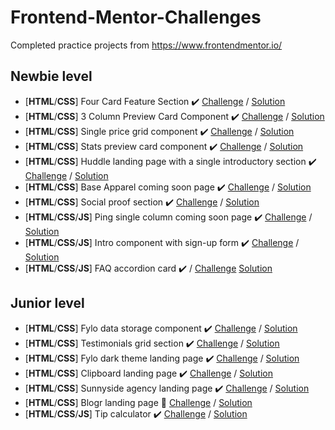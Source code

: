 # Frontend-Mentor-Challenges
Completed practice projects from https://www.frontendmentor.io/

## Newbie level
- [**HTML**/**CSS**] Four Card Feature Section ✔️ [Challenge](https://www.frontendmentor.io/challenges/four-card-feature-section-weK1eFYK) / [Solution](https://krisp-dev.github.io/Frontend-Mentor-Challenges/Newbie/four-card-feature-section-master/index.html)
- [**HTML**/**CSS**] 3 Column Preview Card Component ✔️ [Challenge](https://www.frontendmentor.io/challenges/3column-preview-card-component-pH92eAR2-) / [Solution](https://krisp-dev.github.io/Frontend-Mentor-Challenges/Newbie/3-column-preview-card-component-master/index.html)
- [**HTML**/**CSS**] Single price grid component ✔️ [Challenge](https://www.frontendmentor.io/challenges/single-price-grid-component-5ce41129d0ff452fec5abbbc) / [Solution](https://krisp-dev.github.io/Frontend-Mentor-Challenges/Newbie/single-price-grid-component-master/index.html)
- [**HTML**/**CSS**] Stats preview card component ✔️ [Challenge](https://www.frontendmentor.io/challenges/stats-preview-card-component-8JqbgoU62) / [Solution](https://krisp-dev.github.io/Frontend-Mentor-Challenges/Newbie/stats-preview-card-component-master/index.html)
- [**HTML**/**CSS**] Huddle landing page with a single introductory section ✔️ [Challenge](https://www.frontendmentor.io/challenges/huddle-landing-page-with-a-single-introductory-section-B_2Wvxgi0) / [Solution](https://krisp-dev.github.io/Frontend-Mentor-Challenges/Newbie/huddle-landing-page-master/index.html)
- [**HTML**/**CSS**] Base Apparel coming soon page ✔️ [Challenge](https://www.frontendmentor.io/challenges/base-apparel-coming-soon-page-5d46b47f8db8a7063f9331a0) / [Solution](https://krisp-dev.github.io/Frontend-Mentor-Challenges/Newbie/base-apparel-coming-soon-master/index.html)
- [**HTML**/**CSS**] Social proof section ✔️ [Challenge](https://www.frontendmentor.io/challenges/social-proof-section-6e0qTv_bA) / [Solution](https://krisp-dev.github.io/Frontend-Mentor-Challenges/Newbie/social-proof-section-master/index.html)
- [**HTML**/**CSS**/**JS**] Ping single column coming soon page ✔️ [Challenge](https://www.frontendmentor.io/challenges/ping-single-column-coming-soon-page-5cadd051fec04111f7b848da) / [Solution](https://krisp-dev.github.io/Frontend-Mentor-Challenges/Newbie/ping-coming-soon-page-master/index.html)
- [**HTML**/**CSS**/**JS**] Intro component with sign-up form ✔️ [Challenge](https://www.frontendmentor.io/challenges/intro-component-with-signup-form-5cf91bd49edda32581d28fd1) / [Solution](https://krisp-dev.github.io/Frontend-Mentor-Challenges/Newbie/intro-component-with-signup-form-master/index.html)
- [**HTML**/**CSS**/**JS**] FAQ accordion card ✔️ / [Challenge](https://www.frontendmentor.io/challenges/faq-accordion-card-XlyjD0Oam) [Solution](https://krisp-dev.github.io/Frontend-Mentor-Challenges/Newbie/faq-accordion-card-main/index.html)

## Junior level
- [**HTML**/**CSS**] Fylo data storage component ✔️ [Challenge](https://www.frontendmentor.io/challenges/fylo-data-storage-component-1dZPRbV5n) / [Solution](https://krisp-dev.github.io/Frontend-Mentor-Challenges/Junior/fylo-data-storage-component-master/index.html)
- [**HTML**/**CSS**] Testimonials grid section ✔️ [Challenge](https://www.frontendmentor.io/challenges/testimonials-grid-section-Nnw6J7Un7) / [Solution](https://krisp-dev.github.io/Frontend-Mentor-Challenges/Junior/testimonials-grid-section-main/index.html)
- [**HTML**/**CSS**] Fylo dark theme landing page ✔️ [Challenge](https://www.frontendmentor.io/challenges/fylo-dark-theme-landing-page-5ca5f2d21e82137ec91a50fd) / [Solution](https://krisp-dev.github.io/Frontend-Mentor-Challenges/Junior/fylo-dark-theme-landing-page-master/index.html)
- [**HTML**/**CSS**] Clipboard landing page ✔️ [Challenge](https://www.frontendmentor.io/challenges/clipboard-landing-page-5cc9bccd6c4c91111378ecb9) / [Solution](https://krisp-dev.github.io/Frontend-Mentor-Challenges/Junior/clipboard-landing-page-master/index.html)
- [**HTML**/**CSS**] Sunnyside agency landing page ✔️ [Challenge](https://www.frontendmentor.io/challenges/sunnyside-agency-landing-page-7yVs3B6ef) / [Solution](https://krisp-dev.github.io/Frontend-Mentor-Challenges/Junior/sunnyside-agency-landing-page-main/index.html)
- [**HTML**/**CSS**] Blogr landing page 🚧 [Challenge](https://www.frontendmentor.io/challenges/blogr-landing-page-EX2RLAApP) / [Solution]()
- [**HTML**/**CSS**/**JS**] Tip calculator ✔️ [Challenge](https://www.frontendmentor.io/challenges/tip-calculator-app-ugJNGbJUX) / [Solution](https://krisp-dev.github.io/Frontend-Mentor-Challenges/Junior/tip-calculator-app-main/index.html)
